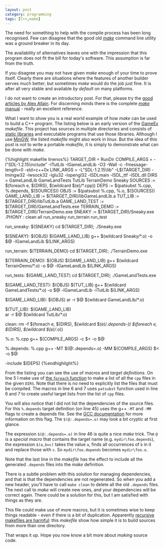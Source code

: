 ```yaml
---
layout: post
category: programming
tags: [C++,make]
---
```

The need for something to help with the compile process has been long recognised.  Few can disagree that the good old [_make_](http://www.gnu.org/software/make/manual/make.html) command line utility was a ground breaker in its day.  


The availability of alternatives leaves one with the impression that this program does not fit the bill for today's software. This assumption is far from the truth.

If you disagree you may not have given _make_ enough of your time to prove itself. Clearly there are situations where the features of another builder serves much better; but sometimes _make_ would do the job just fine.  It is after all very stable and available *by default* on many platforms.  

I do not want to create an introductory post. For that, please try the [good articles by Alex Allain](http://www.cprogramming.com/tutorial/makefiles_continued.html). For discerning minds there is the complete [_make_ manual](http://www.gnu.org/software/make/manual/make.html) - really an excellent reference.

What I want to show you is a real world example of how _make_ can be used to build a C++ program. The listing below is an early version of the [GameEx](https://github.com/codespear/GameEx) *makefile*.  This project has sources in multiple directories and consists of [static libraries](http://en.wikipedia.org/wiki/Static_library) and executable programs that use those libraries.   Although I use  [MinGW](http://www.mingw.org/),  the listed *makefile* might also work in *linux*.  But the idea of this post is not to write a portable *makefile*, it is simply to demonstrate what can be done with _make_.

{%highlight makefile linenos%}
TARGET_DIR = RunDir
COMPILE_ARGS = -I"SDL-1.2.15\include" -ITutLib -IGameLandLib -O3 -Wall -c -fmessage-length=0 -std=c++0x
LINK_ARGS = -L"SDL-1.2.15\lib" -L$(TARGET_DIR) -lmingw32 -lwsock32 -lglu32 -lopengl32 -lSDLmain -lSDL_ttf -lSDL.dll
DIRS = GameLandLib GameLandTests TutLib TerrainDemo Sneaky
SOURCES := $(foreach e, $(DIRS), $(wildcard $(e)/*.cpp))
DEPS := $(patsubst %.cpp, %.depends, $(SOURCES))
OBJS := $(patsubst %.cpp, %.o, $(SOURCES))
GAME_LAND_LIB := $(TARGET_DIR)/libGameLandLib.a
TUT_LIB := $(TARGET_DIR)/libTutLib.a
GAME_LAND_TEST := $(TARGET_DIR)/GameLandTests.exe
TERRAIN_DEMO := $(TARGET_DIR)/TerrainDemo.exe
SNEAKY := $(TARGET_DIR)/Sneaky.exe
.PHONY : clean all run_sneaky run_terrain run_test

run_sneaky: $(SNEAKY)
	cd $(TARGET_DIR); ./Sneaky.exe

$(SNEAKY): $(OBJS) $(GAME_LAND_LIB)
	g++ $(wildcard Sneaky/*.o) -o $@ -lGameLandLib $(LINK_ARGS)  

run_terrain: $(TERRAIN_DEMO)
	cd $(TARGET_DIR); ./TerrainDemo.exe

$(TERRAIN_DEMO): $(OBJS) $(GAME_LAND_LIB)
	g++ $(wildcard TerrainDemo/*.o) -o $@ -lGameLandLib $(LINK_ARGS)  

run_tests:  $(GAME_LAND_TEST)
	cd $(TARGET_DIR); ./GameLandTests.exe

$(GAME_LAND_TEST): $(OBJS) $(TUT_LIB)
	g++ $(wildcard GameLandTests/*.o) -o $@ -lGameLandLib -lTutLib $(LINK_ARGS)  

$(GAME_LAND_LIB): $(OBJS)
	ar -r $@ $(wildcard GameLandLib/*.o)

$(TUT_LIB): $(GAME_LAND_LIB) 	
	ar -r $@ $(wildcard TutLib/*.o)

clean:
	rm -f $(foreach e, $(DIRS), $(wildcard $(e)/*.depends-)) $(foreach e, $(DIRS), $(wildcard $(e)/*.o))

%.o: %.cpp
	g++ $(COMPILE_ARGS) -c $< -o $@

%.depends: %.cpp
	g++ -MT $(@:.depends=.o) -MM $(COMPILE_ARGS) $< -o $@

-include $(DEPS)
{%endhighlight%}

From the listing you can see the use of *macros* and *target definitions*.  On line 5 I make use of [the `foreach` function](http://www.gnu.org/software/make/manual/make.html#Foreach-Function) to make a list of all the `cpp` files in the given `DIRS`.  Note that there is no need to explicitly list the files that must be compiled. The macros in line 6 and 7 uses `patsubst` function used in line 6 and 7 to create useful target lists from the list of `cpp` files.   

You will also notice that I did not list the dependencies of the source files.  For this `%.depends` target definition (on line 45) uses the g++ `-MT` and `-MM` flags to create a depends file. See the [GCC documentation](http://gcc.gnu.org/onlinedocs/gcc-4.3.6/gcc/Preprocessor-Options.html#Preprocessor-Options) for more information on this flag. The `$(@:.depends=.o)` may look a bit cryptic at first glance.  

The expression `$(@:.depends=.o)` in line 46 is quite a nice _make_ trick. The `@` is a _special macro_ that contains the target name (e.g. `mydir\foo.depends`), the expression `$(a,b=c)` takes the value `a`, finds all occurrences of `b` in it and replace those with `c`. So `mydir\foo.depends` becomes `mydir\foo.o`.  

Note that the last line in the *makefile* has the effect to include all the generated `.depends` files into the _make_ definition.  

There is a subtle problem with this solution for managing dependencies, and that is that the dependencies are not regenerated.  So when you add a new header, you'll have to call `make clean` to delete all the old `.depends` files.  The next call to _make_ will create new ones, and your dependencies will be correct again.  There could be a solution for this, but I am satisfied with things as they are.

This file could make use of more macros, but it is sometimes wise to keep things readable - even if there is a bit of duplication. Apparently [recursive makefiles are harmful](http://miller.emu.id.au/pmiller/books/rmch/): this *makefile* show how simple it is to build sources from more than one directory.

That wraps it up.  Hope you now know a bit more about *making* source code.         
